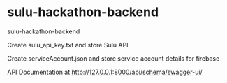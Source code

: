 # sulu-hackathon-backend
sulu-hackathon-backend

Create sulu_api_key.txt and store Sulu API

Create serviceAccount.json and store service account details for firebase

API Documentation at http://127.0.0.1:8000/api/schema/swagger-ui/ 
